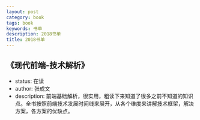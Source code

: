 ```yaml
---
layout: post
category: book
tags: book
keywords: 书单
description: 2018书单
title: 2018书单
---
```


《现代前端-技术解析》
---
* status: 在读
* author: 张成文
* description: 前端基础解析，很实用，粗读下来知道了很多之前不知道的知识点。全书按照前端技术发展时间线来展开，从各个维度来讲解技术框架，解决方案，各方案的优缺点。
